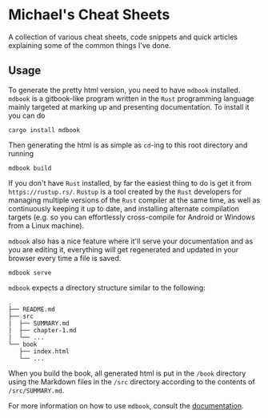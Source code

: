 Michael's Cheat Sheets
======================

A collection of various cheat sheets, code snippets and quick articles
explaining some of the common things I've done.


Usage
-----

To generate the pretty html version, you need to have `mdbook` installed.
`mdbook` is a gitbook-like program written in the `Rust` programming language
mainly targeted at marking up and presenting documentation. To install it you
can do

    cargo install mdbook

Then generating the html is as simple as `cd`-ing to this root directory and
running

    mdbook build

If you don't have `Rust` installed, by far the easiest thing to do is get it
from `https://rustup.rs/`. `Rustup` is a tool created by the `Rust` developers
for managing multiple versions of the `Rust` compiler at the same time, as well
as continuously keeping it up to date, and installing alternate compilation
targets (e.g. so you can effortlessly cross-compile for Android or Windows
from a Linux machine).

`mdbook` also has a nice feature where it'll serve your documentation and as
you are editing it, everything will get regenerated and updated in your browser
every time a file is saved.

    mdbook serve

`mdbook` expects a directory structure similar to the following:

    .
    ├── README.md
    ├── src
    |  ├── SUMMARY.md
    |  ├── chapter-1.md
    |  └── ...
    └── book
       ├── index.html
       └── ...

When you build the book, all generated html is put in the `/book` directory
using the Markdown files in the `/src` directory according to the contents of
`/src/SUMMARY.md`.

For more information on how to use `mdbook`, consult the
[documentation][mdbook].


[mdbook]: http://azerupi.github.io/mdBook/README.html

